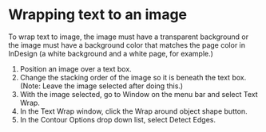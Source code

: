 # Wrapping text to an image

To wrap text to image, the image must have a transparent background or the image must have a background color that matches the page color in InDesign (a white background and a white page, for example.)

1. Position an image over a text box.
2. Change the stacking order of the image so it is beneath the text box. (Note: Leave the image selected after doing this.)
3. With the image selected, go to Window on the menu bar and select Text Wrap.
4. In the Text Wrap window, click the Wrap around object shape button.
5. In the Contour Options drop down list, select Detect Edges.


